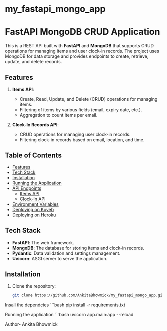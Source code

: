 # my_fastapi_mongo_app

# FastAPI MongoDB CRUD Application

This is a REST API built with **FastAPI** and **MongoDB** that supports CRUD operations for managing items and user clock-in records. The project uses MongoDB for data storage and provides endpoints to create, retrieve, update, and delete records.

## Features

1. **Items API**:
   - Create, Read, Update, and Delete (CRUD) operations for managing items.
   - Filtering of items by various fields (email, expiry date, etc.).
   - Aggregation to count items per email.

2. **Clock-In Records API**:
   - CRUD operations for managing user clock-in records.
   - Filtering clock-in records based on email, location, and time.

## Table of Contents

- [Features](#features)
- [Tech Stack](#tech-stack)
- [Installation](#installation)
- [Running the Application](#running-the-application)
- [API Endpoints](#api-endpoints)
  - [Items API](#items-api)
  - [Clock-In API](#clock-in-api)
- [Environment Variables](#environment-variables)
- [Deploying on Koyeb](#deploying-on-koyeb)
- [Deploying on Heroku](#deploying-on-heroku)

## Tech Stack

- **FastAPI**: The web framework.
- **MongoDB**: The database for storing items and clock-in records.
- **Pydantic**: Data validation and settings management.
- **Uvicorn**: ASGI server to serve the application.

## Installation

1. Clone the repository:
   ```bash
   git clone https://github.com/AnkitaBhowmick/my_fastapi_mongo_app.git


Insall the dependcies
    ```bash
    pip install -r requirements.txt

Running the application
    ```bash
    uvicorn app.main:app --reload


Author-
Ankita Bhowmick
